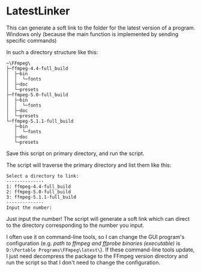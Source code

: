 # LatestLinker

This can generate a soft link to the folder for the latest version of a program. Windows only (because the main function is implemented by sending specific commands)

In such a directory structure like this: 

```textile
~\FFmpeg\
├─ffmpeg-4.4-full_build
│  ├─bin
│  │  └─fonts
│  ├─doc
│  └─presets
├─ffmpeg-5.0-full_build
│  ├─bin
│  │  └─fonts
│  ├─doc
│  └─presets
└─ffmpeg-5.1.1-full_build
   ├─bin
   │  └─fonts
   ├─doc
   └─presets
```

Save this script on primary directory, and run the script.

The script will traverse the primary directory and list them like this:

```textile
Select a directory to link:
--------------
1: ffmpeg-4.4-full_build
2: ffmpeg-5.0-full_build
3: ffmpeg-5.1.1-full_build
--------------
Input the number:
```

Just input the number! The script will generate a soft link which can direct to the directory corresponding to the number you input.

I often use it on command-line tools, so I can change the GUI program's configuration (e.g. *path to ffmpeg and ffprobe binaries (executable)* is `D:\Portable Programs\FFmpeg\latest\`). If these command-line tools update, I just need decompress the package to the FFmpeg version directory and run the script so that I don't need to change the configuration.
